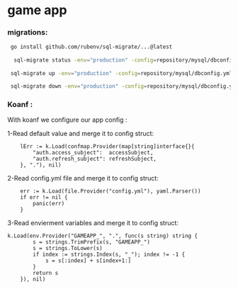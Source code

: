 # game app

### migrations:
```bash
 go install github.com/rubenv/sql-migrate/...@latest
 
  sql-migrate status -env="production" -config=repository/mysql/dbconfig.yml
 
 sql-migrate up -env="production" -config=repository/mysql/dbconfig.yml -limit=1

 sql-migrate down -env="production" -config=repository/mysql/dbconfig.yml -limit=1
```

### Koanf :
With koanf we configure our app config :

1-Read default value and merge it to config struct:
```golang
	lErr := k.Load(confmap.Provider(map[string]interface{}{
		"auth.access_subject":  accessSubject,
		"auth.refresh_subject": refreshSubject,
	}, "."), nil)
```

2-Read config.yml file and merge it to config struct:
```golang
	err := k.Load(file.Provider("config.yml"), yaml.Parser())
	if err != nil {
		panic(err)
	}
```

3-Read envierment variables and merge it to config struct:

```golang
k.Load(env.Provider("GAMEAPP_", ".", func(s string) string {
		s = strings.TrimPrefix(s, "GAMEAPP_")
		s = strings.ToLower(s)
		if index := strings.Index(s, "_"); index != -1 {
			s = s[:index] + s[index+1:]
		}
		return s
	}), nil)
```